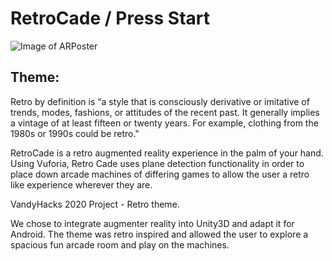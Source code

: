 # RetroCade / Press Start

![Image of ARPoster](https://i.gyazo.com/33b9aa94159b8b7d848214a07c9b4fe9.png)

## **Theme:**
Retro by definition is “a style that is consciously derivative or imitative of trends, modes, fashions, or attitudes of the recent past. It generally implies a vintage of at least fifteen or twenty years. For example, clothing from the 1980s or 1990s could be retro."

RetroCade is a retro augmented reality experience in the palm of your hand. Using Vuforia, Retro Cade uses plane detection functionality in order to place down arcade machines of differing games to allow the user a retro like experience wherever they are.

VandyHacks 2020 Project - Retro theme.

We chose to integrate augmenter reality into Unity3D and adapt it for Android. The theme was retro inspired and allowed the user to explore a spacious fun arcade room and play on the machines.
